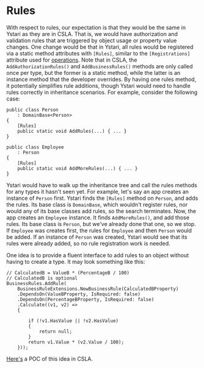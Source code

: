 # Rules

With respect to rules, our expectation is that they would be the same in Ystari as they are in CSLA. That is, we would have authorization and validation rules that are triggered by object usage or property value changes. One change would be that in Ystari, all rules would be registered via a static method attributes with `[Rules]`, similar to the `[Registrations]` attribute used for [operations](operations.md). Note that in CSLA, the `AddAuthorizationRules()` and `AddBusinessRules()` methods are only called once per type, but the former is a static method, while the latter is an instance method that the developer overrides. By having one rules method, it potentially simplifies rule additions, though Ystari would need to handle rules correctly in inheritance scenarios. For example, consider the following case:

```
public class Person
    : DomainBase<Person>
{
    [Rules]
    public static void AddRules(...) { ... }
}

public class Employee
    : Person
{
    [Rules]
    public static void AddMoreRules(...) { ... }
}
```

Ystari would have to walk up the inheritance tree and call the rules methods for any types it hasn't seen yet. For example, let's say an app creates an instance of `Person` first. Ystari finds the `[Rules]` method on `Person`, and adds the rules. Its base class is `DomainBase`, which wouldn't register rules, nor would any of its base classes add rules, so the search terminates. Now, the app creates an `Employee` instance. It finds `AddMoreRules()`, and add those rules. Its base class is `Person`, but we've already done that one, so we stop. If `Employee` was creates first, the rules for `Employee` and then `Person` would be added. If an instance of `Person` was created, Ystari would see that its rules were already added, so no rule registration work is needed.

One idea is to provide a fluent interface to add rules to an object without having to create a type. It may look something like this:

```
// CalculatedB = ValueB * (PercentageB / 100)
// CalculatedB is optional
BusinessRules.AddRule(
    BusinessRuleExtensions.NewBusinessRule(CalculatedBProperty)
    .DependsOn(ValueBProperty, IsRequired: false)
    .DependsOn(PercentageBProperty, IsRequired: false)
    .Calculate((v1, v2) =>
    {

        if (!v1.HasValue || !v2.HasValue)
        {
            return null;
        }
        return v1.Value * (v2.Value / 100);
    }));
```

[Here's](https://github.com/keithdv/FluentBusinessRule) a POC of this idea in CSLA.